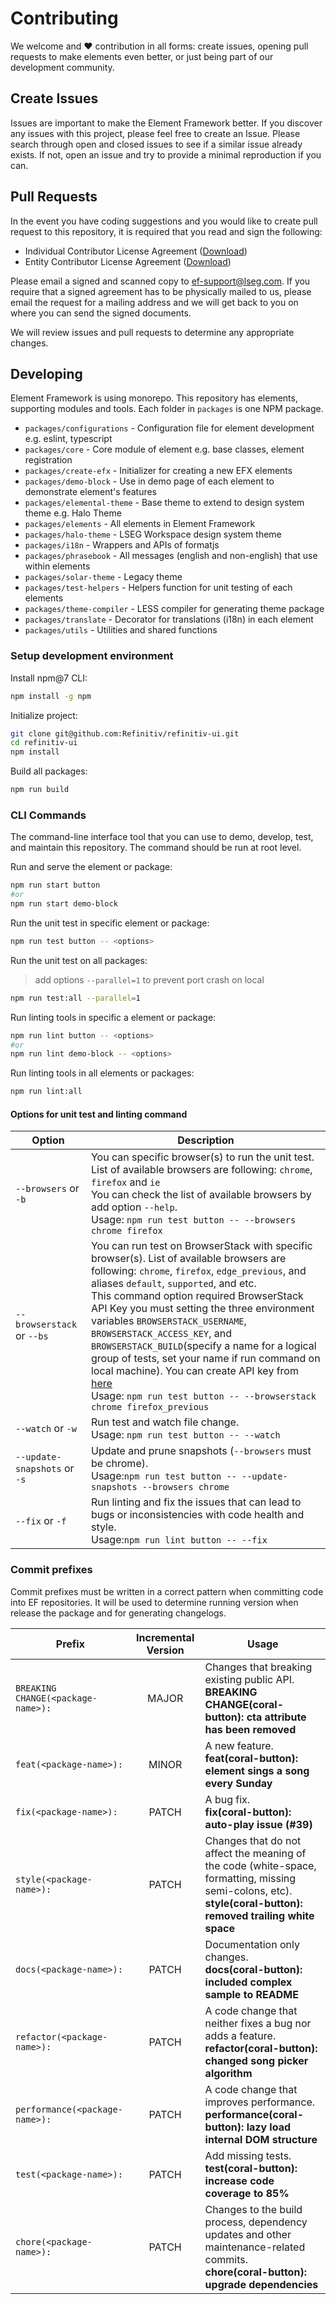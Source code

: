 # Contributing

We welcome and ❤ contribution in all forms: create issues, opening pull requests to make elements even better, or just being part of our development community.

## Create Issues

Issues are important to make the Element Framework better. If you discover any issues with this project, please feel free to create an Issue.
Please search through open and closed issues to see if a similar issue already exists. If not, open an issue and try to provide a minimal reproduction if you can.

## Pull Requests

In the event you have coding suggestions and you would like to create pull request to this repository, it is required that you read and sign the following:

- Individual Contributor License Agreement ([Download](https://github.com/Refinitiv/refinitiv-ui/blob/v7/Workspace%20SDK%20Refinitiv-UI%20Individual%20Contributor%20License%20Agreement.pdf))
- Entity Contributor License Agreement ([Download](https://github.com/Refinitiv/refinitiv-ui/blob/v7/Workspace%20SDK%20Refinitiv-UI%20Entity%20Contributor%20License%20Agreement.pdf))

Please email a signed and scanned copy to [ef-support@lseg.com](mailto:ef-support@lseg.com). If you require that a signed agreement has to be physically mailed to us, please email the request for a mailing address and we will get back to you on where you can send the signed documents.

We will review issues and pull requests to determine any appropriate changes.

## Developing

Element Framework is using monorepo. This repository has elements, supporting modules and tools. Each folder in `packages` is one NPM package.

- `packages/configurations` - Configuration file for element development e.g. eslint, typescript
- `packages/core` - Core module of element e.g. base classes, element registration
- `packages/create-efx` - Initializer for creating a new EFX elements
- `packages/demo-block` - Use in demo page of each element to demonstrate element's features
- `packages/elemental-theme` - Base theme to extend to design system theme e.g. Halo Theme
- `packages/elements` - All elements in Element Framework
- `packages/halo-theme` - LSEG Workspace design system theme
- `packages/i18n` - Wrappers and APIs of formatjs
- `packages/phrasebook` - All messages (english and non-english) that use within elements
- `packages/solar-theme` - Legacy theme
- `packages/test-helpers` - Helpers function for unit testing of each elements
- `packages/theme-compiler` - LESS compiler for generating theme package
- `packages/translate` - Decorator for translations (i18n) in each element
- `packages/utils` - Utilities and shared functions

### Setup development environment

Install npm@7 CLI:

```bash
npm install -g npm
```

Initialize project:

```bash
git clone git@github.com:Refinitiv/refinitiv-ui.git
cd refinitiv-ui
npm install
```

Build all packages:

```bash
npm run build
```

### CLI Commands

The command-line interface tool that you can use to demo, develop, test, and maintain this repository. The command should be run at root level.

Run and serve the element or package:

```bash
npm run start button
#or
npm run start demo-block
```

Run the unit test in specific element or package:

```bash
npm run test button -- <options>
```

Run the unit test on all packages:

> add options `--parallel=1` to prevent port crash on local

```bash
npm run test:all --parallel=1
```

Run linting tools in specific a element or package:

```bash
npm run lint button -- <options>
#or
npm run lint demo-block -- <options>
```

Run linting tools in all elements or packages:

```bash
npm run lint:all
```

#### Options for unit test and linting command

| Option                       | Description                                                                                                                                                                                                                                                                                                                                                                                                                                                                                                                                                                                                                           |
| ---------------------------- | ------------------------------------------------------------------------------------------------------------------------------------------------------------------------------------------------------------------------------------------------------------------------------------------------------------------------------------------------------------------------------------------------------------------------------------------------------------------------------------------------------------------------------------------------------------------------------------------------------------------------------------- |
| `--browsers` or `-b`         | You can specific browser(s) to run the unit test. List of available browsers are following: `chrome`, `firefox` and `ie` <br>You can check the list of available browsers by add option `--help`. <br>Usage: `npm run test button -- --browsers chrome firefox`                                                                                                                                                                                                                                                                                                                                                                       |
| `--browserstack` or `--bs`   | You can run test on BrowserStack with specific browser(s). List of available browsers are following: `chrome`, `firefox`, `edge_previous`, and aliases `default`, `supported`, and etc. <br>This command option required BrowserStack API Key you must setting the three environment variables `BROWSERSTACK_USERNAME`, `BROWSERSTACK_ACCESS_KEY`, and `BROWSERSTACK_BUILD`(specify a name for a logical group of tests, set your name if run command on local machine). You can create API key from [here](https://www.browserstack.com/accounts/profile) <br>Usage: `npm run test button -- --browserstack chrome firefox_previous` |
| `--watch` or `-w`            | Run test and watch file change. <br>Usage: `npm run test button -- --watch`                                                                                                                                                                                                                                                                                                                                                                                                                                                                                                                                                           |
| `--update-snapshots` or `-s` | Update and prune snapshots (`--browsers` must be chrome). <br>Usage:`npm run test button -- --update-snapshots --browsers chrome`                                                                                                                                                                                                                                                                                                                                                                                                                                                                                                     |
| `--fix` or `-f`              | Run linting and fix the issues that can lead to bugs or inconsistencies with code health and style. <br>Usage:`npm run lint button -- --fix`                                                                                                                                                                                                                                                                                                                                                                                                                                                                                          |

### Commit prefixes

Commit prefixes must be written in a correct pattern when committing code into EF repositories. It will be used to determine running version when release the package and for generating changelogs.

| Prefix                             | Incremental Version | Usage                                                                                                                                                             |
| ---------------------------------- | :-----------------: | ----------------------------------------------------------------------------------------------------------------------------------------------------------------- |
| `BREAKING CHANGE(<package-name>):` |        MAJOR        | Changes that breaking existing public API.<br/>**BREAKING CHANGE(coral-button): cta attribute has been removed**                                                  |
| `feat(<package-name>):`            |        MINOR        | A new feature.<br/>**feat(coral-button): element sings a song every Sunday**                                                                                      |
| `fix(<package-name>):`             |        PATCH        | A bug fix.<br/>**fix(coral-button): auto-play issue (#39)**                                                                                                       |
| `style(<package-name>):`           |        PATCH        | Changes that do not affect the meaning of the code (white-space, formatting, missing semi-colons, etc).<br/>**style(coral-button): removed trailing white space** |
| `docs(<package-name>):`            |        PATCH        | Documentation only changes.<br/>**docs(coral-button): included complex sample to README**                                                                         |
| `refactor(<package-name>):`        |        PATCH        | A code change that neither fixes a bug nor adds a feature.<br/>**refactor(coral-button): changed song picker algorithm**                                          |
| `performance(<package-name>):`     |        PATCH        | A code change that improves performance.<br/>**performance(coral-button): lazy load internal DOM structure**                                                      |
| `test(<package-name>):`            |        PATCH        | Add missing tests.<br/>**test(coral-button): increase code coverage to 85%**                                                                                      |
| `chore(<package-name>):`           |        PATCH        | Changes to the build process, dependency updates and other maintenance-related commits.<br/>**chore(coral-button): upgrade dependencies**                         |
